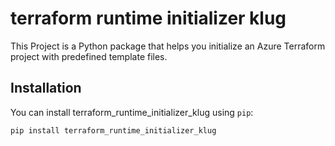 # terraform runtime initializer klug

This Project is a Python package that helps you initialize an Azure Terraform project with predefined template files.

## Installation

You can install terraform_runtime_initializer_klug  using `pip`:

```bash 
pip install terraform_runtime_initializer_klug
```

